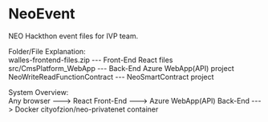 # NeoEvent  
NEO Hackthon event files for IVP team.  

Folder/File Explanation:  
  walles-frontend-files.zip     --- Front-End React files  
  src/CmsPlatform_WebApp        --- Back-End Azure WebApp(API) project  
  NeoWriteReadFunctionContract  --- NeoSmartContract project  
  
System Overview:  
  Any browser ---> React Front-End ---> Azure WebApp(API) Back-End ---> Docker cityofzion/neo-privatenet container

